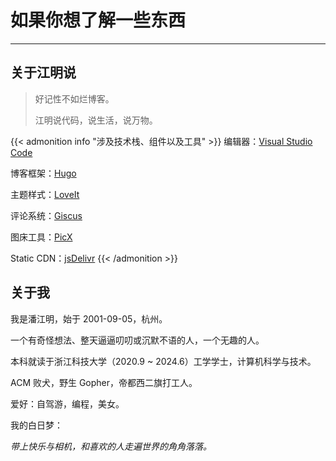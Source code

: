 # 如果你想了解一些东西


<!--more-->

---

## 关于江明说

> 好记性不如烂博客。
>
> 江明说代码，说生活，说万物。

{{< admonition info "涉及技术栈、组件以及工具" >}}
编辑器：[Visual Studio Code](https://code.visualstudio.com/)

博客框架：[Hugo](https://github.com/gohugoio/hugo)

主题样式：[LoveIt](https://github.com/dillonzq/LoveIt)

评论系统：[Giscus](https://github.com/giscus/giscus)

图床工具：[PicX](https://github.com/XPoet/picx)

Static CDN：[jsDelivr](https://www.jsdelivr.com/)
{{< /admonition >}}

## 关于我

我是潘江明，始于 2001-09-05，杭州。

一个有奇怪想法、整天逼逼叨叨或沉默不语的人，一个无趣的人。

本科就读于浙江科技大学（2020.9 ~ 2024.6）工学学士，计算机科学与技术。

ACM 败犬，野生 Gopher，帝都西二旗打工人。

爱好：自驾游，编程，美女。

我的白日梦：

_带上快乐与相机，和喜欢的人走遍世界的角角落落。_


